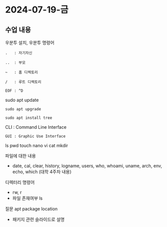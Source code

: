 # 2024-07-19-금

## 수업 내용
<p>
    우분투 설치, 우분투 명령어

    . 	: 자기자신

    .. 	: 부모

    ~ 	: 홈 디렉토리

    / 	: 루트 디렉토리

    EOF	: ^D
</p>

<p>
    sudo apt update

    sudo apt upgrade

    sudo apt install tree     
</p>

<p>
    CLI	: Command Line Interface

    GUI : Graphic Use Interface
</p>

ls pwd touch nano vi cat mkdir

파일에 대한 내용
 - date, cal, clear, history, logname, users, who, whoami, uname, arch, env, echo, which (대학 4주차 내용)

디렉터리 명령어
- rw, r
- 파일 존재여부 ls

질문 apt package location
- 패키지 관련 슬라이드로 설명
